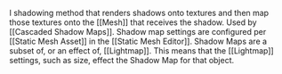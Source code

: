I shadowing method that renders shadows onto textures and then map those textures onto the [[Mesh]] that receives the shadow.
Used by [[Cascaded Shadow Maps]].
Shadow map settings are configured per [[Static Mesh Asset]] in the [[Static Mesh Editor]].
Shadow Maps are a subset of, or an effect of, [[Lightmap]].
This means that the [[Lightmap]] settings, such as size, effect the Shadow Map for that object.
